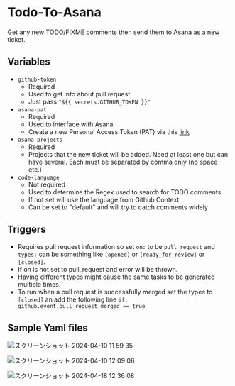 # Todo-To-Asana
Get any new TODO/FIXME comments then send them to Asana as a new ticket.

## Variables
 - `github-token`
   - Required
   - Used to get info about pull request.
   - Just pass `"${{ secrets.GITHUB_TOKEN }}"` 
 - `asana-pat`
   - Required
   - Used to interface with Asana
   - Create a new Personal Access Token (PAT) via this [link](https://developers.asana.com/docs/personal-access-token)
 - `asana-projects`
   - Required
   - Projects that the new ticket will be added. Need at least one but can have several. Each must be separated by comma only (no space etc.) 
 - `code-language`
   - Not required
   - Used to determine the Regex used to search for TODO comments
   - If not set will use the language from Github Context
   - Can be set to "default" and will try to catch comments widely

## Triggers
 - Requires pull request information so set `on:` to be `pull_request` and `types:` can be something like `[opened]` or `[ready_for_review]` or `[closed]`.
 - If on is not set to pull_request and error will be thrown.
 - Having different types might cause the same tasks to be generated multiple times.
 - To run when a pull request is successfully merged set the types to `[closed]` an add the following line `if: github.event.pull_request.merged == true`

## Sample Yaml files
![スクリーンショット 2024-04-10 11 59 35](https://github.com/zaburen/todo-to-asana/assets/108658635/e01b36cd-92f5-40a4-be00-57b57de5aba3)

![スクリーンショット 2024-04-10 12 09 06](https://github.com/zaburen/todo-to-asana/assets/108658635/3fe445e9-18ec-4535-bc82-ad79ba2e0e22)

![スクリーンショット 2024-04-18 12 36 08](https://github.com/zaburen/todo-to-asana/assets/108658635/c9be8d57-0bdc-488d-9e76-60897e6f03c6)




